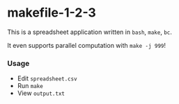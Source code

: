 # makefile-1-2-3

This is a spreadsheet application written in `bash`, `make`, `bc`.

It even supports parallel computation with `make -j 999`!

### Usage

* Edit `spreadsheet.csv`
* Run `make`
* View `output.txt`
